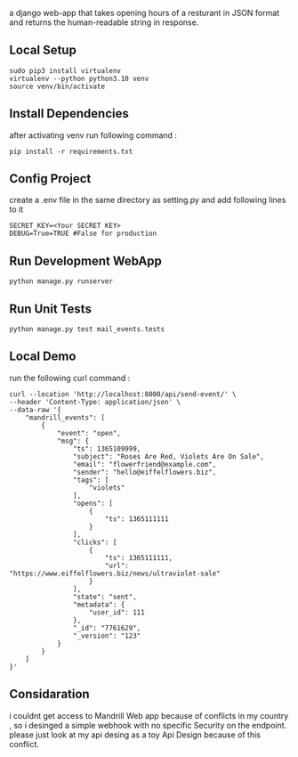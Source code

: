 a django web-app that takes opening hours of a resturant 
in JSON format and returns the human-readable string in response.

## Local Setup

```
sudo pip3 install virtualenv
virtualenv --python python3.10 venv
source venv/bin/activate
```

## Install Dependencies
after activating venv run following command :
```
pip install -r requirements.txt
```
## Config Project 
create a .env file in the same directory as setting.py and add following lines to it 
```
SECRET_KEY=<Your SECRET KEY>
DEBUG=True=TRUE #False for production

```
## Run Development WebApp
```
python manage.py runserver 
```
## Run Unit Tests
```
python manage.py test mail_events.tests
```

## Local Demo
run the following curl command :
```
curl --location 'http://localhost:8000/api/send-event/' \
--header 'Content-Type: application/json' \
--data-raw '{
    "mandrill_events": [
        {
            "event": "open",
            "msg": {
                "ts": 1365109999,
                "subject": "Roses Are Red, Violets Are On Sale",
                "email": "flowerfriend@example.com",
                "sender": "hello@eiffelflowers.biz",
                "tags": [
                    "violets"
                ],
                "opens": [
                    {
                        "ts": 1365111111
                    }
                ],
                "clicks": [
                    {
                        "ts": 1365111111,
                        "url": "https://www.eiffelflowers.biz/news/ultraviolet-sale"
                    }
                ],
                "state": "sent",
                "metadata": {
                    "user_id": 111
                },
                "_id": "7761629",
                "_version": "123"
            }
        }
    ]
}'

```
## Considaration 
i couldnt get access to Mandrill Web app because of conflicts in my country , so i desinged a simple webhook with no specific Security on the endpoint.
please just look at my api desing as a toy Api Design because of this conflict.
